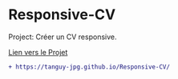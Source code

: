 # Responsive-CV

Project: Créer un CV responsive.


[Lien vers le Projet](https://tanguy-jpg.github.io/Responsive-CV/)

```diff
+ https://tanguy-jpg.github.io/Responsive-CV/
```
